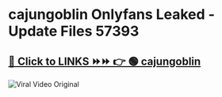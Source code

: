 
 # cajungoblin Onlyfans Leaked - Update Files 57393

## <h2><a href="https://clipsfans.com/cajungoblin&ref=git">🔗 Click to LINKS ⏩⏩ 👉 🟢 cajungoblin </a></h2>

<a href="https://clipsfans.com/cajungoblin&ref=git" rel="nofollow" data-target="animated-image.originalLink"><img src="https://i.ibb.co.com/xMMVF88/686577567.gif" alt="Viral Video Original" style="max-width: 100%; display: inline-block;" data-target="animated-image.originalImage"></a>

